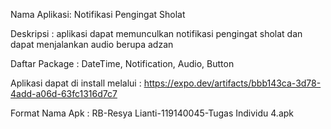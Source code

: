 Nama Aplikasi: Notifikasi Pengingat Sholat

Deskripsi : aplikasi dapat memunculkan notifikasi pengingat sholat dan dapat menjalankan audio berupa adzan

Daftar Package : DateTime, Notification, Audio, Button

Aplikasi dapat di install melalui : https://expo.dev/artifacts/bbb143ca-3d78-4add-a06d-63fc1316d7c7

Format Nama Apk : RB-Resya Lianti-119140045-Tugas Individu 4.apk
